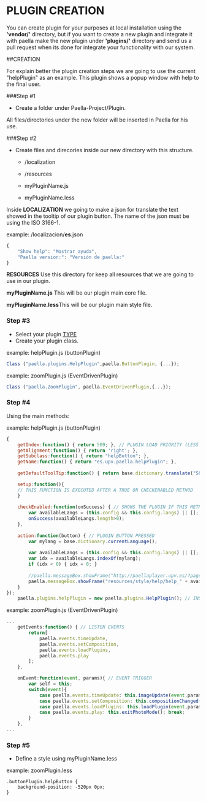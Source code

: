 # PLUGIN CREATION

You can create plugin for your purposes at local installation using the **'vendor/'** directory, but if you want to create a new plugin and integrate it with paella make the new plugin under **'plugins/'** directory and send us a pull request when its done for integrate your functionality with our system.

##CREATION

For explain better the plugin creation steps we are going to use the current "helpPlugin" as an example. This plugin shows a popup window with help to the final user.

###Step #1 
- Create a folder under Paella-Project/Plugin.

All files/directories under the new folder will be inserted in Paella for his use.

###Step #2
- Create files and direcories inside our new directory with this structure.

    - /localization

    - /resources

    - myPluginName.js

    - myPluginName.less


Inside <b>LOCALIZATION</b> we going to make a json for translate the text showed in the tooltip of our plugin button. The name of the json must be using the ISO 3166-1. 

example: /localizacion/<b>es</b>.json
```javascript
{
	"Show help": "Mostrar ayuda",
	"Paella version:": "Versión de paella:"
}
```

<b>RESOURCES</b> Use this directory for keep all resources that we are going to use in our plugin.

<b>myPluginName.js</b> This will be our plugin main core file.

<b>myPluginName.less</b>This will be our plugin main style file.

### Step #3
- Select your plugin [TYPE](plugin_types.md)
- Create your plugin class.

example: helpPlugin.js (buttonPlugin)
```javascript
Class ("paella.plugins.HelpPlugin",paella.ButtonPlugin, {...});

```

example: zoomPlugin.js (EventDrivenPlugin)
```javascript
Class ("paella.ZoomPlugin", paella.EventDrivenPlugin,{...});

```

### Step #4
Using the main methods:

example: helpPlugin.js (buttonPlugin)

```javascript
{
	getIndex:function() { return 509; }, // PLUGIN LOAD PRIORITY (LESS BETTER)
	getAlignment:function() { return 'right'; },
	getSubclass:function() { return "helpButton"; },
	getName:function() { return "es.upv.paella.helpPlugin"; },
	
	getDefaultToolTip:function() { return base.dictionary.translate("Show help") + ' (' + base.dictionary.translate("Paella version:") + ' ' + paella.version + ')'; },

    setup:function(){
    // THIS FUNCTION IS EXECUTED AFTER A TRUE ON CHECKENABLED METHOD 
    }
    
	checkEnabled:function(onSuccess) { // SHOWS THE PLUGIN IF THIS METHOD RETURNS TRUE
		var availableLangs = (this.config && this.config.langs) || [];
		onSuccess(availableLangs.length>0); 
	},
	
	action:function(button) { // PLUGIN BUTTON PRESSED
		var mylang = base.dictionary.currentLanguage();
		
		var availableLangs = (this.config && this.config.langs) || [];
		var idx = availableLangs.indexOf(mylang);
		if (idx < 0) { idx = 0; }
						
		//paella.messageBox.showFrame("http://paellaplayer.upv.es/?page=usage");
		paella.messageBox.showFrame("resources/style/help/help_" + availableLangs[idx] + ".html");
	}
});  
	paella.plugins.helpPlugin = new paella.plugins.HelpPlugin(); // INSTANTIATE

```

example: zoomPlugin.js (EventDrivenPlugin)

```javascript
...
    getEvents:function() { // LISTEN EVENTS
		return[
			paella.events.timeUpdate,
			paella.events.setComposition,
			paella.events.loadPlugins,
			paella.events.play
		];
    },

    onEvent:function(event, params){ // EVENT TRIGGER
    	var self = this;
    	switch(event){
    		case paella.events.timeUpdate: this.imageUpdate(event,params); break;
    		case paella.events.setComposition: this.compositionChanged(event,params); break;
    		case paella.events.loadPlugins: this.loadPlugin(event,params); break;
			case paella.events.play: this.exitPhotoMode(); break;
    	}
    },
...

```

### Step #5

- Define a style using myPluginName.less

example: zoomPlugin.less

```
.buttonPlugin.helpButton {
	background-position: -520px 0px;
}

```



